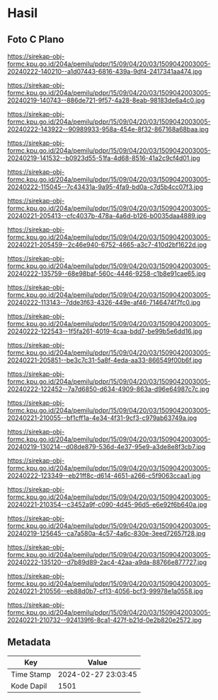 # Hasil

## Foto C Plano

https://sirekap-obj-formc.kpu.go.id/204a/pemilu/pdpr/15/09/04/20/03/1509042003005-20240222-140210--a1d07443-6816-439a-9df4-2417341aa474.jpg

https://sirekap-obj-formc.kpu.go.id/204a/pemilu/pdpr/15/09/04/20/03/1509042003005-20240219-140743--886de721-9f57-4a28-8eab-98183de6a4c0.jpg

https://sirekap-obj-formc.kpu.go.id/204a/pemilu/pdpr/15/09/04/20/03/1509042003005-20240222-143922--90989933-958a-454e-8f32-867168a68baa.jpg

https://sirekap-obj-formc.kpu.go.id/204a/pemilu/pdpr/15/09/04/20/03/1509042003005-20240219-141532--b0923d55-51fa-4d68-8516-41a2c9cf4d01.jpg

https://sirekap-obj-formc.kpu.go.id/204a/pemilu/pdpr/15/09/04/20/03/1509042003005-20240222-115045--7c43431a-9a95-4fa9-bd0a-c7d5b4cc07f3.jpg

https://sirekap-obj-formc.kpu.go.id/204a/pemilu/pdpr/15/09/04/20/03/1509042003005-20240221-205413--cfc4037b-478a-4a6d-b126-b0035daa4889.jpg

https://sirekap-obj-formc.kpu.go.id/204a/pemilu/pdpr/15/09/04/20/03/1509042003005-20240221-205459--2c46e940-6752-4665-a3c7-410d2bf1622d.jpg

https://sirekap-obj-formc.kpu.go.id/204a/pemilu/pdpr/15/09/04/20/03/1509042003005-20240222-135759--68e98baf-560c-4446-9258-c1b8e91cae65.jpg

https://sirekap-obj-formc.kpu.go.id/204a/pemilu/pdpr/15/09/04/20/03/1509042003005-20240222-113143--7dde3f63-4326-449e-af46-7146474f7fc0.jpg

https://sirekap-obj-formc.kpu.go.id/204a/pemilu/pdpr/15/09/04/20/03/1509042003005-20240222-122543--1f5fa261-4019-4caa-bdd7-be99b5e6dd16.jpg

https://sirekap-obj-formc.kpu.go.id/204a/pemilu/pdpr/15/09/04/20/03/1509042003005-20240221-205851--be3c7c31-5a8f-4eda-aa33-866549f00b6f.jpg

https://sirekap-obj-formc.kpu.go.id/204a/pemilu/pdpr/15/09/04/20/03/1509042003005-20240222-122452--7a7d6850-d634-4909-863a-d96e64987c7c.jpg

https://sirekap-obj-formc.kpu.go.id/204a/pemilu/pdpr/15/09/04/20/03/1509042003005-20240221-210055--bf1cff1a-4e34-4f31-9cf3-c979ab63749a.jpg

https://sirekap-obj-formc.kpu.go.id/204a/pemilu/pdpr/15/09/04/20/03/1509042003005-20240219-130214--d08de879-536d-4e37-95e9-a3de8e8f3cb7.jpg

https://sirekap-obj-formc.kpu.go.id/204a/pemilu/pdpr/15/09/04/20/03/1509042003005-20240222-123349--eb21ff8c-d614-4651-a266-c5f9063ccaa1.jpg

https://sirekap-obj-formc.kpu.go.id/204a/pemilu/pdpr/15/09/04/20/03/1509042003005-20240221-210354--c3452a9f-c090-4d45-96d5-e6e92f6b640a.jpg

https://sirekap-obj-formc.kpu.go.id/204a/pemilu/pdpr/15/09/04/20/03/1509042003005-20240219-125645--ca7a580a-4c57-4a6c-830e-3eed72657f28.jpg

https://sirekap-obj-formc.kpu.go.id/204a/pemilu/pdpr/15/09/04/20/03/1509042003005-20240222-135120--d7b89d89-2ac4-42aa-a9da-88766e877727.jpg

https://sirekap-obj-formc.kpu.go.id/204a/pemilu/pdpr/15/09/04/20/03/1509042003005-20240221-210556--eb88d0b7-cf13-4056-bcf3-99978e1a0558.jpg

https://sirekap-obj-formc.kpu.go.id/204a/pemilu/pdpr/15/09/04/20/03/1509042003005-20240221-210732--924139f6-8ca1-427f-b21d-0e2b820e2572.jpg


## Metadata

| Key        | Value               |
| ---------- | ------------------- |
| Time Stamp | 2024-02-27 23:03:45 |
| Kode Dapil | 1501                |



